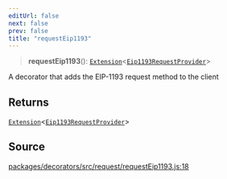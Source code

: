 ```yaml
---
editUrl: false
next: false
prev: false
title: "requestEip1193"
---
```


> **requestEip1193**(): [`Extension`](/reference/tevm/base-client/type-aliases/extension/)\<[`Eip1193RequestProvider`](/reference/tevm/decorators/type-aliases/eip1193requestprovider/)\>

A decorator that adds the EIP-1193 request method to the client

## Returns

[`Extension`](/reference/tevm/base-client/type-aliases/extension/)\<[`Eip1193RequestProvider`](/reference/tevm/decorators/type-aliases/eip1193requestprovider/)\>

## Source

[packages/decorators/src/request/requestEip1193.js:18](https://github.com/evmts/tevm-monorepo/blob/main/packages/decorators/src/request/requestEip1193.js#L18)
